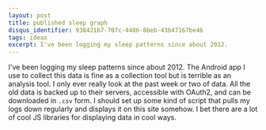 ```yaml
---
layout: post
title: published sleep graph
disqus_identifier: 938421b7-707c-4486-8beb-43b47167be46
tags: ideas
excerpt: I've been logging my sleep patterns since about 2012.
---
```


I've been logging my sleep patterns since about 2012.  The Android app I use to collect this data is fine as a collection tool but is terrible as an analysis tool. I only ever really look at the past week or two of data.  All the old data is backed up to their servers, accessible with OAuth2, and can be downloaded in `.csv` form.  I should set up some kind of script that pulls my logs down regularly and displays it on this site somehow.  I bet there are a lot of cool JS libraries for displaying data in cool ways.